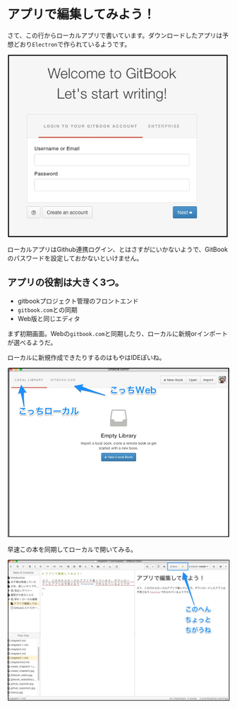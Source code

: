 # アプリで編集してみよう！

さて、この行からローカルアプリで書いています。ダウンロードしたアプリは予想どおり`Electron`で作られているようです。

![](Start_GitBook_Editor.jpg)

ローカルアプリはGithub連携ログイン、とはさすがにいかないようで、GitBookのパスワードを設定しておかないといけません。

## アプリの役割は大きく3つ。

- gitbookプロジェクト管理のフロントエンド
- `gitbook.com`との同期
- Web版と同じエディタ

まず初期画面。Webの`gitbook.com`と同期したり、ローカルに新規orインポートが選べるようだ。

ローカルに新規作成できたりするのはもやはIDEぽいね。

![](gitbook_editor_local.jpg)

早速この本を同期してローカルで開いてみる。

![](editor_diff.jpg)

